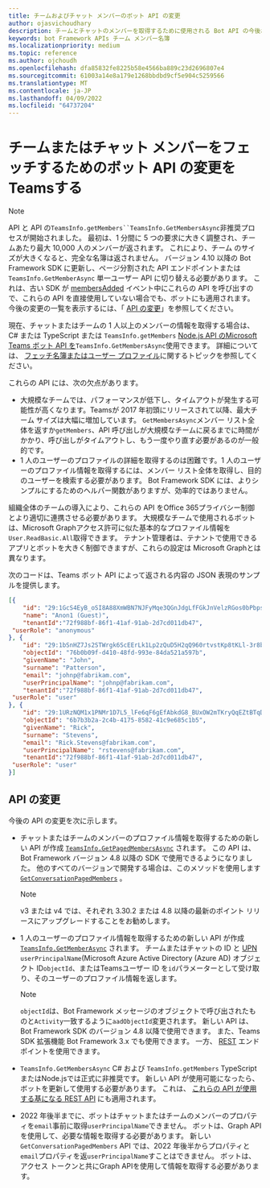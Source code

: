 ```yaml
---
title: チームおよびチャット メンバーのボット API の変更
author: ojasvichoudhary
description: チームとチャットのメンバーを取得するために使用される Bot API の今後および進行中の変更について説明します
keywords: bot Framework APIs チーム メンバー名簿
ms.localizationpriority: medium
ms.topic: reference
ms.author: ojchoudh
ms.openlocfilehash: dfa85832fe8225b58e4566ba889c23d2696807e4
ms.sourcegitcommit: 61003a14e8a179e1268bbdbd9cf5e904c5259566
ms.translationtype: MT
ms.contentlocale: ja-JP
ms.lasthandoff: 04/09/2022
ms.locfileid: "64737204"
---
```

# <a name="teams-bot-api-changes-to-fetch-team-or-chat-members"></a>チームまたはチャット メンバーをフェッチするためのボット API の変更をTeamsする

>[!NOTE]
> API と API の`TeamsInfo.getMembers``TeamsInfo.GetMembersAsync`非推奨プロセスが開始されました。 最初は、1 分間に 5 つの要求に大きく調整され、チームあたり最大 10,000 人のメンバーが返されます。 これにより、チーム のサイズが大きくなると、完全な名簿は返されません。
> バージョン 4.10 以降の Bot Framework SDK に更新し、ページ分割された API エンドポイントまたは `TeamsInfo.GetMemberAsync` 単一ユーザー API に切り替える必要があります。 これは、古い SDK が [membersAdded](../bots/how-to/conversations/subscribe-to-conversation-events.md#team-members-added) イベント中にこれらの API を呼び出すので、これらの API を直接使用していない場合でも、ボットにも適用されます。 今後の変更の一覧を表示するには、「 [API の変更](team-chat-member-api-changes.md#api-changes)」を参照してください。

現在、チャットまたはチームの 1 人以上のメンバーの情報を取得する場合は、C# または TypeScript または `TeamsInfo.getMembers` [Node.js API のMicrosoft Teams ボット API を](/microsoftteams/platform/bots/how-to/get-teams-context?tabs=dotnet#fetch-the-roster-or-user-profile)`TeamsInfo.GetMembersAsync`使用できます。 詳細については、 [フェッチ名簿またはユーザー プロファイル](../bots/how-to/get-teams-context.md#fetch-the-roster-or-user-profile)に関するトピックを参照してください。

これらの API には、次の欠点があります。

* 大規模なチームでは、パフォーマンスが低下し、タイムアウトが発生する可能性が高くなります。Teamsが 2017 年初頭にリリースされて以降、最大チーム サイズは大幅に増加しています。 `GetMembersAsync`メンバー リスト全体を返すか`getMembers`、API 呼び出しが大規模なチームに戻るまでに時間がかかり、呼び出しがタイムアウトし、もう一度やり直す必要があるのが一般的です。
* 1 人のユーザーのプロファイルの詳細を取得するのは困難です。1 人のユーザーのプロファイル情報を取得するには、メンバー リスト全体を取得し、目的のユーザーを検索する必要があります。 Bot Framework SDK には、よりシンプルにするためのヘルパー関数がありますが、効率的ではありません。

組織全体のチームの導入により、これらの API をOffice 365プライバシー制御とより適切に連携させる必要があります。 大規模なチームで使用されるボットは、Microsoft Graphアクセス許可に似た基本的なプロファイル情報を`User.ReadBasic.All`取得できます。 テナント管理者は、テナントで使用できるアプリとボットを大きく制御できますが、これらの設定は Microsoft Graphとは異なります。

次のコードは、Teams ボット API によって返される内容の JSON 表現のサンプルを提供します。

```json
[{
    "id": "29:1GcS4EyB_oSI8A88XmWBN7NJFyMqe3QGnJdgLfFGkJnVelzRGos0bPbpsfJjcbAD22bmKc4GMbrY2g4JDrrA8vM06X1-cHHle4zOE6U4ttcc",
    "name": "Anon1 (Guest)",
    "tenantId":"72f988bf-86f1-41af-91ab-2d7cd011db47",
 "userRole": "anonymous"
}, {
    "id": "29:1bSnHZ7Js2STWrgk6ScEErLk1Lp2zQuD5H2qQ960rtvstKp8tKLl-3r8b6DoW0QxZimuTxk_kupZ1DBMpvIQQUAZL-PNj0EORDvRZXy8kvWk",
    "objectId": "76b0b09f-d410-48fd-993e-84da521a597b",
    "givenName": "John",
    "surname": "Patterson",
    "email": "johnp@fabrikam.com",
    "userPrincipalName": "johnp@fabrikam.com",
    "tenantId":"72f988bf-86f1-41af-91ab-2d7cd011db47",
 "userRole": "user"
}, {
    "id": "29:1URzNQM1x1PNMr1D7L5_lFe6qF6gEfAbkdG8_BUxOW2mTKryQqEZtBTqDt10-MghkzjYDuUj4KG6nvg5lFAyjOLiGJ4jzhb99WrnI7XKriCs",
    "objectId": "6b7b3b2a-2c4b-4175-8582-41c9e685c1b5",
    "givenName": "Rick",
    "surname": "Stevens",
    "email": "Rick.Stevens@fabrikam.com",
    "userPrincipalName": "rstevens@fabrikam.com",
    "tenantId":"72f988bf-86f1-41af-91ab-2d7cd011db47",
 "userRole": "user"
}]
```

## <a name="api-changes"></a>API の変更

今後の API の変更を次に示します。

* チャットまたはチームのメンバーのプロファイル情報を取得するための新しい API が作成 [`TeamsInfo.GetPagedMembersAsync`](/microsoftteams/platform/bots/how-to/get-teams-context?tabs=dotnet#fetch-the-roster-or-user-profile) されます。 この API は、Bot Framework バージョン 4.8 以降の SDK で使用できるようになりました。 他のすべてのバージョンで開発する場合は、このメソッドを使用します [`GetConversationPagedMembers`](/dotnet/api/microsoft.bot.connector.conversationsextensions.getconversationpagedmembersasync?view=botbuilder-dotnet-stable&preserve-view=true) 。

    > [!NOTE]
    > v3 または v4 では、それぞれ 3.30.2 または 4.8 以降の最新のポイント リリースにアップグレードすることをお勧めします。

* 1 人のユーザーのプロファイル情報を取得するための新しい API が作成 [`TeamsInfo.GetMemberAsync`](/microsoftteams/platform/bots/how-to/get-teams-context?tabs=dotnet#get-single-member-details) されます。 チームまたはチャットの ID と [UPN](/windows/win32/ad/naming-properties#userprincipalname) `userPrincipalName`(Microsoft Azure Active Directory (Azure AD) オブジェクト ID`objectId`、またはTeamsユーザー ID を`id`パラメーターとして受け取り、そのユーザーのプロファイル情報を返します。

    > [!NOTE]
    > `objectId`は、Bot Framework メッセージのオブジェクトで呼び出されたものと`Activity`一致するように`aadObjectId`変更されます。 新しい API は、Bot Framework SDK のバージョン 4.8 以降で使用できます。 また、Teams SDK 拡張機能 Bot Framework 3.x でも使用できます。 一方、 [REST](/microsoftteams/platform/bots/how-to/get-teams-context?tabs=json#get-single-member-details) エンドポイントを使用できます。

* `TeamsInfo.GetMembersAsync` C# および `TeamsInfo.getMembers` TypeScript またはNode.jsでは正式に非推奨です。 新しい API が使用可能になったら、ボットを更新して使用する必要があります。 これは、 [これらの API が使用する基になる REST API](/microsoftteams/platform/bots/how-to/get-teams-context?tabs=json#tabpanel_CeZOj-G++Q_json) にも適用されます。
* 2022 年後半までに、ボットはチャットまたはチームのメンバーのプロパティを`email`事前に取得`userPrincipalName`できません。 ボットは、Graph API を使用して、必要な情報を取得する必要があります。 新しい `GetConversationPagedMembers` API では、2022 年後半からプロパティと`email`プロパティを返`userPrincipalName`すことはできません。 ボットは、アクセス トークンと共にGraph APIを使用して情報を取得する必要があります。 
